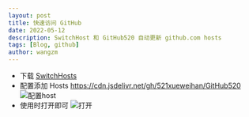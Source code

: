 ```yaml
---
layout: post
title: 快速访问 GitHub
date: 2022-05-12
description: SwitchHost 和 GitHub520 自动更新 github.com hosts
tags: [Blog, github]
author: wangzm
---
```


- 下载 [SwitchHosts](https://github.com/oldj/SwitchHosts/blob/master/README_cn.md)
- 配置添加 Hosts
  https://cdn.jsdelivr.net/gh/521xueweihan/GitHub520
  ![配置host]({{site.baseurl}}/assets/img/github-hosts.png)
- 使用时打开即可
  ![打开]({{site.baseurl}}/assets/img/github-open.png)

